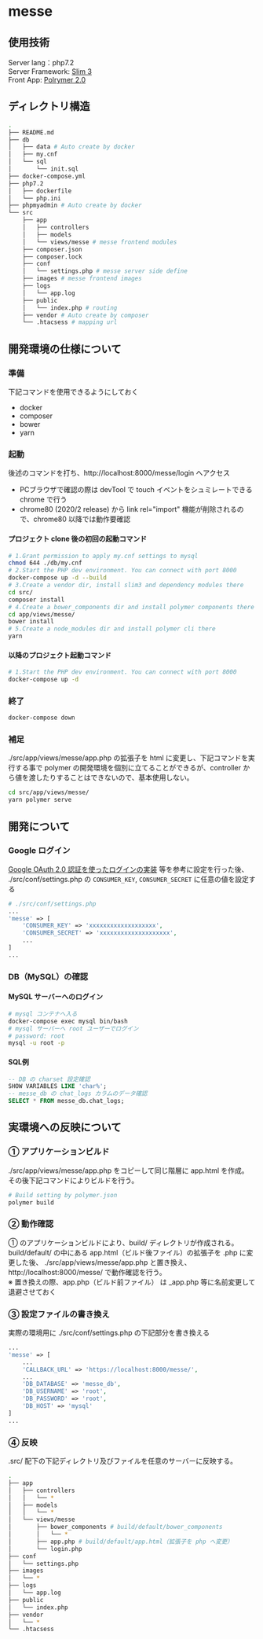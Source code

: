 # messe

## 使用技術

Server lang：php7.2  
Server Framework: [Slim 3](https://www.slimframework.com/)  
Front App: [Polrymer 2.0](https://docs.polymer-jp.org/2.0/docs/devguide/feature-overview)

## ディレクトリ構造

```bash
.
├── README.md
├── db
│   ├── data # Auto create by docker
│   ├── my.cnf
│   └── sql
│       └── init.sql
├── docker-compose.yml
├── php7.2
│   ├── dockerfile
│   └── php.ini
├── phpmyadmin # Auto create by docker
└── src
    ├── app
    │   ├── controllers
    │   ├── models
    │   └── views/messe # messe frontend modules
    ├── composer.json
    ├── composer.lock
    ├── conf
    │   └── settings.php # messe server side define
    ├── images # messe frontend images
    ├── logs
    │   └── app.log
    ├── public
    │   └── index.php # routing
    ├── vendor # Auto create by composer
    └── .htacsess # mapping url
```

## 開発環境の仕様について

### 準備

下記コマンドを使用できるようにしておく

* docker
* composer
* bower
* yarn

### 起動

後述のコマンドを打ち、http://localhost:8000/messe/login へアクセス  

* PCブラウザで確認の際は devTool で touch イベントをシュミレートできる chrome で行う
* chrome80 (2020/2 release) から link rel="import" 機能が削除されるので、chrome80 以降では動作要確認

#### プロジェクト clone 後の初回の起動コマンド

```bash
# 1.Grant permission to apply my.cnf settings to mysql
chmod 644 ./db/my.cnf
# 2.Start the PHP dev environment. You can connect with port 8000
docker-compose up -d --build
# 3.Create a vendor dir, install slim3 and dependency modules there
cd src/
composer install
# 4.Create a bower_components dir and install polymer components there
cd app/views/messe/
bower install
# 5.Create a node_modules dir and install polymer cli there
yarn
```

#### 以降のプロジェクト起動コマンド

```bash
# 1.Start the PHP dev environment. You can connect with port 8000
docker-compose up -d
```

### 終了

```bash
docker-compose down
```

### 補足

./src/app/views/messe/app.php の拡張子を html に変更し、下記コマンドを実行する事で polymer の開発環境を個別に立てることができるが、controller から値を渡したりすることはできないので、基本使用しない。

```bash
cd src/app/views/messe/
yarn polymer serve
```

## 開発について

### Google ログイン

[Google OAuth 2.0 認証を使ったログインの実装](https://qiita.com/kite_999/items/bddd62c395f260e745bc) 等を参考に設定を行った後、  
./src/conf/settings.php の `CONSUMER_KEY`, `CONSUMER_SECRET` に任意の値を設定する

```php
# ./src/conf/settings.php
...
'messe' => [
    'CONSUMER_KEY' => 'xxxxxxxxxxxxxxxxxxx',
    'CONSUMER_SECRET' => 'xxxxxxxxxxxxxxxxxxxx',
    ...
]
...
```

### DB（MySQL）の確認

#### MySQL サーバーへのログイン

```bash
# mysql コンテナへ入る
docker-compose exec mysql bin/bash
# mysql サーバーへ root ユーザーでログイン
# password: root
mysql -u root -p

```

#### SQL例

```sql
-- DB の charset 設定確認
SHOW VARIABLES LIKE 'char%';
-- messe_db の chat_logs カラムのデータ確認
SELECT * FROM messe_db.chat_logs;
```

## 実環境への反映について

### ① アプリケーションビルド

./src/app/views/messe/app.php をコピーして同じ階層に app.html を作成。  
その後下記コマンドによりビルドを行う。

```bash
# Build setting by polymer.json
polymer build
```

### ② 動作確認

① のアプリケーションビルドにより、build/ ディレクトリが作成される。  
build/default/ の中にある app.html（ビルド後ファイル）の拡張子を .php に変更した後、
./src/app/views/messe/app.php と置き換え、http://localhost:8000/messe/ で動作確認を行う。  
※ 置き換えの際、app.php（ビルド前ファイル） は _app.php 等に名前変更して退避させておく

### ③ 設定ファイルの書き換え

実際の環境用に ./src/conf/settings.php の下記部分を書き換える

```php
...
'messe' => [
    ...
    'CALLBACK_URL' => 'https://localhost:8000/messe/',
    ...
    'DB_DATABASE' => 'messe_db',
    'DB_USERNAME' => 'root',
    'DB_PASSWORD' => 'root',
    'DB_HOST' => 'mysql'
]
...
```

### ④ 反映

.src/ 配下の下記ディレクトリ及びファイルを任意のサーバーに反映する。

```bash
.
├── app
│   ├── controllers
│   │   └── *
│   ├── models
│   │   └── *
│   └── views/messe
│       ├── bower_components # build/default/bower_components
│       │   └── *
│       ├── app.php # build/default/app.html（拡張子を php へ変更）
│       └── login.php
├── conf
│   └── settings.php
├── images
│   └── *
├── logs
│   └── app.log
├── public
│   └── index.php
├── vendor
│   └── *
└── .htacsess
```